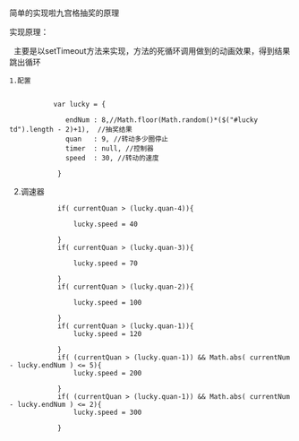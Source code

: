 # 
简单的实现啦九宫格抽奖的原理

实现原理：


   主要是以setTimeout方法来实现，方法的死循环调用做到的动画效果，得到结果跳出循环
    
 
    1.配置
    
  
               var lucky = {
        
                  endNum : 8,//Math.floor(Math.random()*($("#lucky td").length - 2)+1),  //抽奖结果
                  quan   : 9, //转动多少圈停止
                  timer  : null, //控制器
                  speed  : 30, //转动的速度

                }
     
    2.调速器

                if( currentQuan > (lucky.quan-4)){

					lucky.speed = 40

				}
				if( currentQuan > (lucky.quan-3)){

					lucky.speed = 70

				}
				if( currentQuan > (lucky.quan-2)){

					lucky.speed = 100

				}
				if( currentQuan > (lucky.quan-1)){
					lucky.speed = 120

				}
				if( (currentQuan > (lucky.quan-1)) && Math.abs( currentNum - lucky.endNum ) <= 5){
					lucky.speed = 200

				}
				if( (currentQuan > (lucky.quan-1)) && Math.abs( currentNum - lucky.endNum ) <= 2){
					lucky.speed = 300

				}
        
        
   
 
